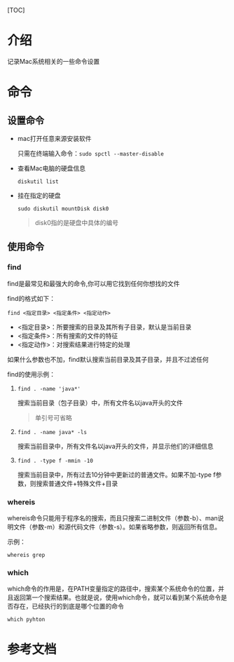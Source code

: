 [TOC]



# 介绍

记录Mac系统相关的一些命令设置

# 命令

## 设置命令

- mac打开任意来源安装软件

  只需在终端输入命令：`sudo spctl --master-disable`

- 查看Mac电脑的硬盘信息

  `diskutil list`

- 挂在指定的硬盘

  `sudo diskutil mountDisk disk0`

  > disk0指的是硬盘中具体的编号

## 使用命令

### find

find是最常见和最强大的命令,你可以用它找到任何你想找的文件

find的格式如下：

`find <指定目录> <指定条件> <指定动作>`

- <指定目录>：所要搜索的目录及其所有子目录，默认是当前目录
- <指定条件>：所有搜索的文件的特征
- <指定动作>：对搜索结果进行特定的处理

如果什么参数也不加，find默认搜索当前目录及其子目录，并且不过滤任何

find的使用示例：

1. `find . -name 'java*'`

   搜索当前目录（包子目录）中，所有文件名以java开头的文件

   > 单引号可省略

2. `find . -name java* -ls` 

   搜索当前目录中，所有文件名以java开头的文件，并显示他们的详细信息

3. `find . -type f -mmin -10 `

   搜索当前目录中，所有过去10分钟中更新过的普通文件。如果不加-type f参数，则搜索普通文件+特殊文件+目录

### whereis

whereis命令只能用于程序名的搜索，而且只搜索二进制文件（参数-b）、man说明文件（参数-m）和源代码文件（参数-s）。如果省略参数，则返回所有信息。

示例：

`whereis grep`

### which

which命令的作用是，在PATH变量指定的路径中，搜索某个系统命令的位置，并且返回第一个搜索结果。也就是说，使用which命令，就可以看到某个系统命令是否存在，已经执行的到底是哪个位置的命令

`which pyhton`



# 参考文档



